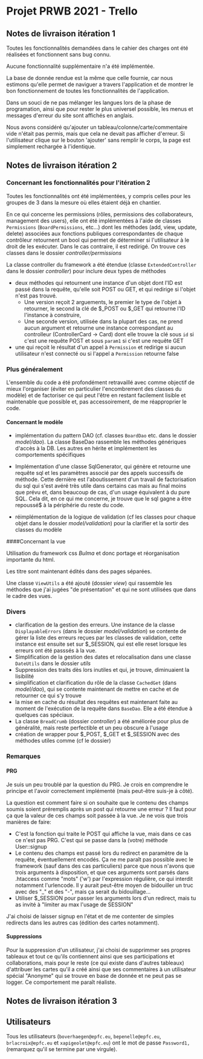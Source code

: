 # Projet PRWB 2021 - Trello

## Notes de livraison itération 1

Toutes les fonctionnalités demandées dans le cahier des charges ont été réalisées et fonctionnent sans bug connu.

Aucune fonctionnalité supplémentaire n'a été implémentée.

La base de donnée rendue est la même que celle fournie, car nous estimons qu'elle permet de naviguer a travers l'application et de montrer le bon fonctionnement de toutes les fonctionnalités de l'application.

Dans un souci de ne pas mélanger les langues lors de la phase de programation, ainsi que pour rester le plus universel possible, les menus et messages d'erreur du site sont affichés en anglais.

Nous avons considéré qu'ajouter un tableau/colonne/carte/commentaire vide n'était pas permis, mais que cela ne devait pas afficher d'erreur. Si l'utilisateur clique sur le bouton 'ajouter' sans remplir le corps, la page est simplement rechargée à l'identique.

## Notes de livraison itération 2
### Concernant les fonctionnalités pour l'itération 2
Toutes les fonctionnalités ont été implémentées, y compris celles pour les groupes de 3 dans la mesure où elles étaient déjà en chantier.

En ce qui concerne les permissions (rôles, permissions des collaborateurs, management des users), elle ont été implémentées à l'aide de classes
`Permissions` (`BoardPermissions`, etc...) dont les méthodes (add, view, update, delete) associées aux fonctions publiques correspondantes de chaque contrôleur retournent un bool
qui permet de déterminer
si l'utilisateur à le droit de les exécuter. Dans le cas contraire, il est redirigé. On trouve ces classes dans le dossier _controller/permissions_

La classe controller du framework a été étendue (classe `ExtendedController` dans le dossier _controller_) pour inclure deux types de méthodes 
* deux méthodes qui retournent une instance d'un objet dont l'ID est passé dans la requête, qu'elle soit POST ou GET, et qui redirige si l'objet n'est pas trouvé. 
    * Une version reçoit 2 arguements, le premier le type de l'objet à retourner, le second la clé de $_POST ou $_GET qui retourne l'ID l'instance à construire,
    * Une seconde version, utilisée dans la plupart des cas, ne prend aucun argument et retourne une instance correspondant au controlleur (ControllerCard -> Card) dont
    elle trouve la clé sous `id` si c'est une requête POST et sous `param1` si c'est une requête GET
* une qui reçoit le résultat d'un appel à `Permission` et redirige si aucun utilisateur n'est connecté ou si l'appel a `Permission` retourne false

### Plus généralement
L'ensemble du code a été profondément retravaillé avec comme objectif de mieux l'organiser (éviter en particulier l'encombrement des classes du modèle) et
de factoriser ce qui peut l'être en restant facilement lisible et maintenable que possible et, pas accessoirement, de me réapproprier le code.

#### Concernant le modèle
* implémentation du pattern DAO (cf. classes `BoardDao` etc. dans le dossier _model/dao_). La classe BaseDao rassemble les méthodes 
  génériques d'accès à la DB. Les autres en hérite et implémentent les comportements spécifiques
  
* Implémentation d'une classe SqlGenerator, qui génère et retourne une requête sql et les paramètres associé par des appels successifs de méthode.
Cette dernière est l'aboutissement d'un travail de factorisation du sql qui s'est avéré très utile dans certains cas mais au final moins que prévu
  et, dans beaucoup de cas,  d'un usage équivalent à du pure SQL. Cela dit, en ce qui me concerne, je trouve que le sql gagne a être repoussé$
  à la périphérie du reste du code.
  
* réimplémentation de la logique de validation (cf les classes pour chaque objet dans le dossier _model/validation_) pour la clarifier et la sortir
des classes du modèle

####Concernant la vue

Utilisation du framework css _Bulma_ et donc portage et réorganisation importante du html.

Les titre sont maintenant édités dans des pages séparées.

Une classe `ViewUtils` a été ajouté (dossier _view_) qui rassemble les méthodes que j'ai jugées "de présentation" et qui ne sont utilisées
que dans le cadre des vues.

### Divers
* clarification de la gestion des erreurs. Une instance de la classe `DisplayableErrors` (dans le dossier _model/validation_) se contente de gérer la liste des erreurs
  reçues par les classes de validation, cette instance est ensuite set sur $_SESSION, qui est elle reset lorsque les 
  erreurs ont été passsés à la vue.
* Simplification de la gestion des dates et relocalisation dans une classe `DateUtils` dans le dossier _utils_
* Suppression des traits dès lors inutiles et qui, je trouve, diminuaient la lisibilité
* simplification et clarification du rôle de la classe `CachedGet` (dans _model/dao_), qui se contente maintenant de mettre en cache et
    de retourner ce qui s'y trouve
* la mise en cache du résultat des requêtes est maintenant faite au moment de l'exécution
  de la requête dans `BaseDao`. Elle a été étendue à quelques cas spéciaux.
* La classe `BreadCrumb` (dossier _controller_) a été améliorée pour plus de généralité, mais reste perfectible et un peu obscure à l'usage 
* création de wrapper pour $_POST, $_GET et $_SESSION avec des méthodes utiles comme (cf le dossier)
### Remarques
#### PRG
Je suis un peu troublé par la question du PRG. Je crois en comprendre le principe et l'avoir correctement implémenté 
   (mais peut-être suis-je à côté).
   
La question est comment faire si on souhaite que le contenu des champs soumis soient préremplis après un post qui retourne une erreur ?
Il faut pour ça que la valeur de ces champs soit passée à la vue. Je ne vois que trois manières de faire:

* C'est la fonction qui traite le POST qui affiche la vue, mais dans ce cas ce n'est pas PRG. C'est qui se passe dans la (votre) méthode
  User::signup
* Le contenu des champs est passé lors du redirect en paramètre de la requête, éventuellement encodés. Ça ne me paraît 
  pas possible avec le framework
  (sauf dans des cas particuliers) parce que nous n'avons que trois arguments à disposition, et que ces arguments sont
  parsés dans .htaccess comme "mots" ('w') par l'expression régulière, ce qui interdit notamment l'urlencode. Il y aurait peut-être
  moyen de bidouiller un truc avec des "_" et des "-", mais ça serait du bidouillage...
* Utiliser $_SESSION pour passer les arguments lors d'un redirect, mais tu as invité à "limiter au max l'usage de SESSION"

J'ai choisi de laisser signup en l'état et de me contenter de simples redirects dans les autres cas (édition des cartes notamment).

#### Suppressions
Pour la suppression d'un utilisateur, 
j'ai choisi de supprimmer ses propres tableaux et tout ce qu'ils contiennent ainsi que ses participations et collaborations, 
mais pour le reste (ce qui existe dans d'autres tableaux) d'attribuer les cartes qu'il a créé ainsi que ses commentaires 
à un utilisateur spécial "Anonyme" qui se trouve en base de donnée et ne peut pas se logger. Ce comportement me paraît réaliste.

## Notes de livraison itération 3

## Utilisateurs

Tous les utilisateurs (`boverhaegen@epfc.eu`, `bepenelle@epfc.eu`, `brlacroix@epfc.eu` et `xapigeolet@epfc.eu`) ont le mot de passe `Password1,` (remarquez qu'il se termine par une virgule).


